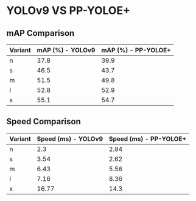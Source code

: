 ---
---

# YOLOv9 VS PP-YOLOE+

## mAP Comparison

| Variant | mAP (%) - YOLOv9 | mAP (%) - PP-YOLOE+ |
| ------- | ---------------- | ------------------- |
| n       | 37.8             | 39.9                |
| s       | 46.5             | 43.7                |
| m       | 51.5             | 49.8                |
| l       | 52.8             | 52.9                |
| x       | 55.1             | 54.7                |

## Speed Comparison

| Variant | Speed (ms) - YOLOv9 | Speed (ms) - PP-YOLOE+ |
| ------- | ------------------- | ---------------------- |
| n       | 2.3                 | 2.84                   |
| s       | 3.54                | 2.62                   |
| m       | 6.43                | 5.56                   |
| l       | 7.16                | 8.36                   |
| x       | 16.77               | 14.3                   |
